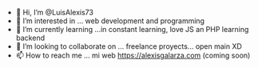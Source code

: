 - 👋 Hi, I’m @LuisAlexis73
- 👀 I’m interested in ... web development and programming
- 🌱 I’m currently learning ...in constant learning, love JS an PHP learning backend
- 💞️ I’m looking to collaborate on ... freelance proyects... open main XD
- 📫 How to reach me ...  mi web https://alexisgalarza.com (coming soon)


<!---
LuisAlexis73/LuisAlexis73 is a ✨ special ✨ repository because its `README.md` (this file) appears on your GitHub profile.
You can click the Preview link to take a look at your changes.
--->

